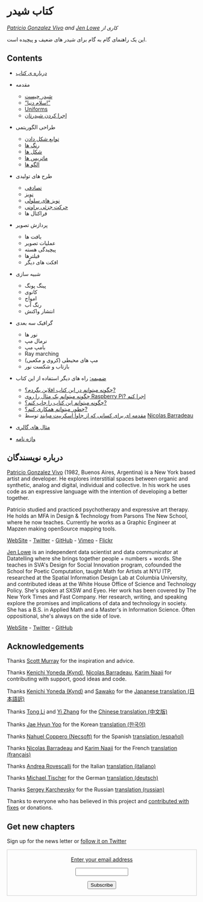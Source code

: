 <canvas id="custom" class="canvas" data-fragment-url="src/moon/moon.frag" data-textures="src/moon/moon.jpg" width="350px" height="350px"></canvas>

# کتاب شیدر
*[Patricio Gonzalez Vivo](http://patriciogonzalezvivo.com/) and [Jen Lowe](http://jenlowe.net/) کاری از*

این یک راهنمای گام به گام برای شیدر های ضعیف و پیچیده است.

<div class="header">
<a href="https://www.paypal.com/cgi-bin/webscr?cmd=_s-xclick&hosted_button_id=B5FSVSHGEATCG" style="float: right;"><img src="https://www.paypalobjects.com/en_US/i/btn/btn_donate_SM.gif" alt=""></a>
</div>

## Contents

* [درباره ی کتاب](00/)

* مقدمه
    * [شیدر چیست](01/)
    * [“سلام دنیا!”](02/)
    * [Uniforms](03/)
	* [اجرا کردن شیدرتان](04/)

* طراحی الگوریتمی
    * [توابع شکل دادن](05/)
    * [رنگ ها](06/)
    * [شکل ها](07/)
    * [ماتریس ها](08/)
    * [الگو ها](09/)

* طرح های تولیدی
    * [تصادفی](10/)
    * [نویز](11/)
    * [نویز های سلولی](12/)
    * [حرکت جزئی براونی](13/)
    * فراکتال ها

* پردازش تصویر
    * بافت ها
    * عملیات تصویر
    * پیچیدگی هسته
    * فیلترها
    * افکت های دیگر

* شبیه سازی
    * پینگ پونگ
    * کانوی
    * امواج
    * رنگ آب
    * انتشار واکنش

* گرافیک سه بعدی
    * نور ها
    * نرمال مپ
    * بامپ مپ
    * Ray marching
    * مپ های محیطی (کروی و مکعبی)
    * بازتاب و شکست نور

* [ضمیمه:](appendix/) راه های دیگر استفاده از این کتاب
	* [چگونه میتوانم در این کتاب افلاین بگردم؟?](appendix/00/)
	* [چگونه میتوانم یک مثال را روی Raspberry Pi? اجرا کنم](appendix/01/)
	* [چگونه میتوانم این کتاب را چاپ کنم؟?](appendix/02/)
    * [چطور میتوانم همکاری کنم؟?](appendix/03/)
    * [مقدمه ای برای کسانی که از جاوا اسکریپت میایند](appendix/04/) توسط [Nicolas Barradeau](http://www.barradeau.com/)

* [مثال های گالری](examples/)

* [واژه نامه](glossary/)

## درباره نویسندگان

[Patricio Gonzalez Vivo](http://patriciogonzalezvivo.com/) (1982, Buenos Aires, Argentina) is a New York based artist and developer. He explores interstitial spaces between organic and synthetic, analog and digital, individual and collective. In his work he uses code as an expressive language with the intention of developing a better together.

Patricio studied and practiced psychotherapy and expressive art therapy. He holds an MFA in Design & Technology from Parsons The New School, where he now teaches. Currently he works as a Graphic Engineer at Mapzen making openSource mapping tools.

<div class="header"> <a href="http://patriciogonzalezvivo.com/" target="_blank">WebSite</a> - <a href="https://twitter.com/patriciogv" target="_blank">Twitter</a> - <a href="https://github.com/patriciogonzalezvivo" target="_blank">GitHub</a> - <a href="https://vimeo.com/patriciogv" target="_blank">Vimeo</a> - <a href="https://www.flickr.com/photos/106950246@N06/" target="_blank"> Flickr</a></div>

[Jen Lowe](http://jenlowe.net/) is an independent data scientist and data communicator at Datatelling where she brings together people + numbers + words. She teaches in SVA's Design for Social Innovation program, cofounded the School for Poetic Computation, taught Math for Artists at NYU ITP, researched at the Spatial Information Design Lab at Columbia University, and contributed ideas at the White House Office of Science and Technology Policy. She's spoken at SXSW and Eyeo. Her work has been covered by The New York Times and Fast Company. Her research, writing, and speaking explore the promises and implications of data and technology in society. She has a B.S. in Applied Math and a Master's in Information Science. Often oppositional, she's always on the side of love.

<div class="header"> <a href="http://jenlowe.net/" target="_blank">WebSite</a> - <a href="https://twitter.com/datatelling" target="_blank">Twitter</a> - <a href="https://github.com/datatelling" target="_blank">GitHub</a></div>

## Acknowledgements

Thanks [Scott Murray](http://alignedleft.com/) for the inspiration and advice.

Thanks [Kenichi Yoneda (Kynd)](https://twitter.com/kyndinfo), [Nicolas Barradeau](https://twitter.com/nicoptere), [Karim Naaji](http://karim.naaji.fr/) for contributing with support, good ideas and code.

Thanks [Kenichi Yoneda (Kynd)](https://twitter.com/kyndinfo) and [Sawako](https://twitter.com/sawakohome) for the [Japanese translation (日本語訳)](?lan=jp)

Thanks [Tong Li](https://www.facebook.com/tong.lee.9484) and [Yi Zhang](https://www.facebook.com/archer.zetta?pnref=story) for the [Chinese translation (中文版)](?lan=ch)

Thanks [Jae Hyun Yoo](https://www.facebook.com/fkkcloud) for the Korean [translation (한국어)](?lan=kr)

Thanks [Nahuel Coppero (Necsoft)](http://hinecsoft.com/) for the Spanish [translation (español)](?lan=es)

Thanks [Nicolas Barradeau](https://twitter.com/nicoptere) and [Karim Naaji](http://karim.naaji.fr/) for the French [translation (français)](?lan=fr)

Thanks [Andrea Rovescalli](https://www.earove.info) for the Italian [translation (italiano)](?lan=it)

Thanks [Michael Tischer](http://www.mitinet.de) for the German [translation (deutsch)](?lan=de)

Thanks [Sergey Karchevsky](https://www.facebook.com/sergey.karchevsky.3) for the Russian [translation (russian)](?lan=ru)

Thanks to everyone who has believed in this project and [contributed with fixes](https://github.com/patriciogonzalezvivo/thebookofshaders/graphs/contributors) or donations.

## Get new chapters

Sign up for the news letter or [follow it on Twitter](https://twitter.com/bookofshaders)

 <form style="border:1px solid #ccc;padding:3px;text-align:center;" action="https://tinyletter.com/thebookofshaders" method="post" target="popupwindow" onsubmit="window.open('https://tinyletter.com/thebookofshaders', 'popupwindow', 'scrollbars=yes,width=800,height=600');return true"><a href="https://tinyletter.com/thebookofshaders"><p><label for="tlemail">Enter your email address</label></p></a><p><input type="text" style="width:140px" name="email" id="tlemail" /></p><input type="hidden" value="1" name="embed"/><input type="submit" value="Subscribe" /><p><a href="https://tinyletter.com" target="_blank"></a></p></form>
